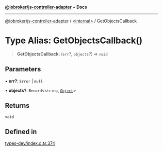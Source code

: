 [**@iobroker/js-controller-adapter**](../../README.md) • **Docs**

***

[@iobroker/js-controller-adapter](../../globals.md) / [\<internal\>](../README.md) / GetObjectsCallback

# Type Alias: GetObjectsCallback()

> **GetObjectsCallback**: (`err`?, `objects`?) => `void`

## Parameters

• **err?**: `Error` \| `null`

• **objects?**: `Record`\<`string`, [`Object`](Object.md)\>

## Returns

`void`

## Defined in

[types-dev/index.d.ts:374](https://github.com/ioBroker/ioBroker.js-controller/blob/dae94f706cc75e41fc7f1fe6bb283f8c8f9ede06/packages/types-dev/index.d.ts#L374)
